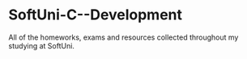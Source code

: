 # SoftUni-C--Development
All of the homeworks, exams and resources collected throughout my studying at SoftUni.
